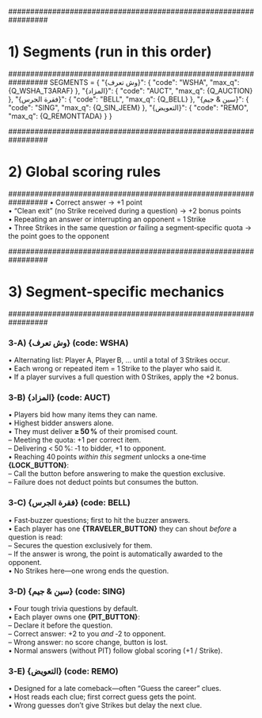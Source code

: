 #################################################################
# 1) Segments (run in this order)
#################################################################
SEGMENTS = {
  "{وش تعرف}":   { "code": "WSHA",  "max_q": {Q_WSHA_T3ARAF}  },
  "{المزاد}":     { "code": "AUCT",  "max_q": {Q_AUCTION}      },
  "{فقرة الجرس}": { "code": "BELL",  "max_q": {Q_BELL}        },
  "{سين & جيم}":  { "code": "SING",  "max_q": {Q_SIN_JEEM}    },
  "{التعويض}":    { "code": "REMO",  "max_q": {Q_REMONTTADA}  }
}

#################################################################
# 2) Global scoring rules
#################################################################
• Correct answer → +1 point  
• “Clean exit” (no Strike received during a question) → +2 bonus points  
• Repeating an answer or interrupting an opponent = 1 Strike  
• Three Strikes in the same question *or* failing a segment‑specific quota → the point goes to the opponent  

#################################################################
# 3) Segment‑specific mechanics
#################################################################
### 3‑A) {وش تعرف}  (code: WSHA)
  • Alternating list: Player A, Player B, … until a total of 3 Strikes occur.  
  • Each wrong or repeated item = 1 Strike to the player who said it.  
  • If a player survives a full question with 0 Strikes, apply the +2 bonus.

### 3‑B) {المزاد}  (code: AUCT)
  • Players bid how many items they can name.  
  • Highest bidder answers alone.  
  • They must deliver **≥ 50 %** of their promised count.  
        – Meeting the quota: +1 per correct item.  
        – Delivering < 50 %: ‑1 to bidder, +1 to opponent.  
  • Reaching 40 points *within this segment* unlocks a one‑time **{LOCK_BUTTON}**:  
        – Call the button before answering to make the question exclusive.  
        – Failure does not deduct points but consumes the button.

### 3‑C) {فقرة الجرس}  (code: BELL)
  • Fast‑buzzer questions; first to hit the buzzer answers.  
  • Each player has one **{TRAVELER_BUTTON}** they can shout *before* a question is read:  
        – Secures the question exclusively for them.  
        – If the answer is wrong, the point is automatically awarded to the opponent.  
  • No Strikes here—one wrong ends the question.

### 3‑D) {سين & جيم}  (code: SING)
  • Four tough trivia questions by default.  
  • Each player owns one **{PIT_BUTTON}**:  
        – Declare it before the question.  
        – Correct answer: +2 to you *and* ‑2 to opponent.  
        – Wrong answer: no score change, button is lost.  
  • Normal answers (without PIT) follow global scoring (+1 / Strike).

### 3‑E) {التعويض}  (code: REMO)
  • Designed for a late comeback—often “Guess the career” clues.  
  • Host reads each clue; first correct guess gets the point.  
  • Wrong guesses don’t give Strikes but delay the next clue.
